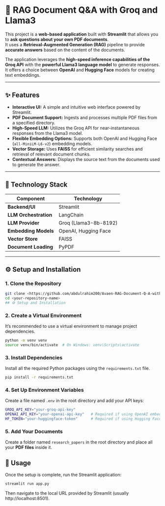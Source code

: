 # 🧠 RAG Document Q&A with Groq and Llama3

This project is a **web-based application** built with **Streamlit** that allows you to **ask questions about your own PDF documents**.  
It uses a **Retrieval-Augmented Generation (RAG)** pipeline to provide **accurate answers** based on the content of the documents.

The application leverages the **high-speed inference capabilities of the Groq API** with the **powerful Llama3 language model** to generate responses.  
It offers a choice between **OpenAI** and **Hugging Face** models for creating text embeddings.

---

## ✨ Features

- **Interactive UI:** A simple and intuitive web interface powered by Streamlit.  
- **PDF Document Support:** Ingests and processes multiple PDF files from a specified directory.  
- **High-Speed LLM:** Utilizes the Groq API for near-instantaneous responses from the Llama3 model.  
- **Flexible Embedding Options:** Supports both OpenAI and Hugging Face (`all-MiniLM-L6-v2`) embedding models.  
- **Vector Storage:** Uses **FAISS** for efficient similarity searches and retrieval of relevant document chunks.  
- **Contextual Answers:** Displays the source text from the documents used to generate the answer.

---

## 🧩 Technology Stack

| Component | Technology |
|------------|-------------|
| **Backend/UI** | Streamlit |
| **LLM Orchestration** | LangChain |
| **LLM Provider** | Groq (Llama3-8b-8192) |
| **Embedding Models** | OpenAI, Hugging Face |
| **Vector Store** | FAISS |
| **Document Loading** | PyPDF |

---

## ⚙️ Setup and Installation

### 1. Clone the Repository
```bash
git clone <https://github.com/abdulrahim200/Avaen-RAG-Document-Q-A-with-Groq-and-Llama3>
cd <your-repository-name>
## ⚙️ Setup and Installation
```
### 2. Create a Virtual Environment
It’s recommended to use a virtual environment to manage project dependencies.

```bash
python -m venv venv
source venv/bin/activate  # On Windows: venv\Scripts\activate
```
### 3. Install Dependencies

Install all the required Python packages using the `requirements.txt` file.

```bash
pip install -r requirements.txt
```
### 4. Set Up Environment Variables

Create a file named `.env` in the root directory and add your API keys:

```bash
GROQ_API_KEY="your-groq-api-key"
OPENAI_API_KEY="your-openai-api-key"   # Required if using OpenAI embeddings
HF_TOKEN="your-huggingface-token"      # Required if using Hugging Face embeddings
```
### 5. Add Your Documents

Create a folder named `research_papers` in the root directory and place all your **PDF files** inside it.
## 🚀 Usage

Once the setup is complete, run the Streamlit application:

```bash
streamlit run app.py
```
Then navigate to the local URL provided by Streamlit (usually http://localhost:8501).

